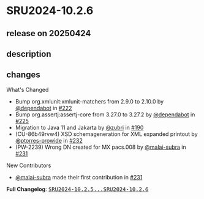 # SRU2024-10.2.6

## release on 20250424

## description

## changes

What's Changed

* Bump org.xmlunit:xmlunit-matchers from 2.9.0 to 2.10.0 by <a class="user-mention notranslate" data-hovercard-type="organization" data-hovercard-url="/orgs/dependabot/hovercard" data-octo-click="hovercard-link-click" data-octo-dimensions="link_type:self" href="https://github.com/dependabot">@dependabot</a> in <a class="issue-link js-issue-link" data-error-text="Failed to load title" data-id="2761325453" data-permission-text="Title is private" data-url="https://github.com/prowide/prowide-core/issues/222" data-hovercard-type="pull_request" data-hovercard-url="/prowide/prowide-core/pull/222/hovercard" href="https://github.com/prowide/prowide-core/pull/222">#222</a>
* Bump org.assertj:assertj-core from 3.27.0 to 3.27.2 by <a class="user-mention notranslate" data-hovercard-type="organization" data-hovercard-url="/orgs/dependabot/hovercard" data-octo-click="hovercard-link-click" data-octo-dimensions="link_type:self" href="https://github.com/dependabot">@dependabot</a> in <a class="issue-link js-issue-link" data-error-text="Failed to load title" data-id="2770020649" data-permission-text="Title is private" data-url="https://github.com/prowide/prowide-core/issues/225" data-hovercard-type="pull_request" data-hovercard-url="/prowide/prowide-core/pull/225/hovercard" href="https://github.com/prowide/prowide-core/pull/225">#225</a>
* Migration to Java 11 and Jakarta by <a class="user-mention notranslate" data-hovercard-type="user" data-hovercard-url="/users/zubri/hovercard" data-octo-click="hovercard-link-click" data-octo-dimensions="link_type:self" href="https://github.com/zubri">@zubri</a> in <a class="issue-link js-issue-link" data-error-text="Failed to load title" data-id="2313890360" data-permission-text="Title is private" data-url="https://github.com/prowide/prowide-core/issues/190" data-hovercard-type="pull_request" data-hovercard-url="/prowide/prowide-core/pull/190/hovercard" href="https://github.com/prowide/prowide-core/pull/190">#190</a>
* (CU-86b49rvw4) XSD schemageneration for XML expanded printout by <a class="user-mention notranslate" data-hovercard-type="user" data-hovercard-url="/users/ptorres-prowide/hovercard" data-octo-click="hovercard-link-click" data-octo-dimensions="link_type:self" href="https://github.com/ptorres-prowide">@ptorres-prowide</a> in <a class="issue-link js-issue-link" data-error-text="Failed to load title" data-id="2964284623" data-permission-text="Title is private" data-url="https://github.com/prowide/prowide-core/issues/232" data-hovercard-type="pull_request" data-hovercard-url="/prowide/prowide-core/pull/232/hovercard" href="https://github.com/prowide/prowide-core/pull/232">#232</a>
* (PW-2239) Wrong DN created for MX pacs.008 by <a class="user-mention notranslate" data-hovercard-type="user" data-hovercard-url="/users/malai-subra/hovercard" data-octo-click="hovercard-link-click" data-octo-dimensions="link_type:self" href="https://github.com/malai-subra">@malai-subra</a> in <a class="issue-link js-issue-link" data-error-text="Failed to load title" data-id="2937829243" data-permission-text="Title is private" data-url="https://github.com/prowide/prowide-core/issues/231" data-hovercard-type="pull_request" data-hovercard-url="/prowide/prowide-core/pull/231/hovercard" href="https://github.com/prowide/prowide-core/pull/231">#231</a>

New Contributors

* <a class="user-mention notranslate" data-hovercard-type="user" data-hovercard-url="/users/malai-subra/hovercard" data-octo-click="hovercard-link-click" data-octo-dimensions="link_type:self" href="https://github.com/malai-subra">@malai-subra</a> made their first contribution in <a class="issue-link js-issue-link" data-error-text="Failed to load title" data-id="2937829243" data-permission-text="Title is private" data-url="https://github.com/prowide/prowide-core/issues/231" data-hovercard-type="pull_request" data-hovercard-url="/prowide/prowide-core/pull/231/hovercard" href="https://github.com/prowide/prowide-core/pull/231">#231</a>

<strong>Full Changelog</strong>: <a class="commit-link" href="https://github.com/prowide/prowide-core/compare/SRU2024-10.2.5...SRU2024-10.2.6"><tt>SRU2024-10.2.5...SRU2024-10.2.6</tt></a>

